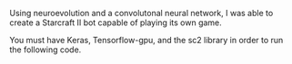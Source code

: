 Using neuroevolution and a convolutonal neural network, I was able to create a Starcraft II bot capable of playing its own game.

You must have Keras, Tensorflow-gpu, and the sc2 library in order to run the following code. 
